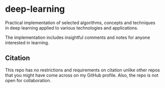# deep-learning

Practical implementation of selected algorithms, concepts and techniques in deep learning applied to various technologies and applications.

The implementation includes insightful comments and notes for anyone interested in learning.

## Citation

This repo has no restrictions and requirements on citation unlike other repos that you might have come across on my GitHub profile. Also, the repo is not open for collaboration.
